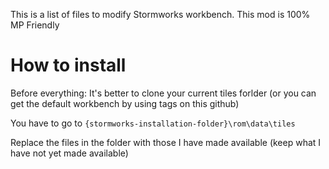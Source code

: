 This is a list of files to modify Stormworks workbench. 
This mod is 100% MP Friendly

# How to install
Before everything: It's better to clone your current tiles forlder (or you can get the default workbench by using tags on this github)

You have to go to `{stormworks-installation-folder}\rom\data\tiles`

Replace the files in the folder with those I have made available (keep what I have not yet made available)
